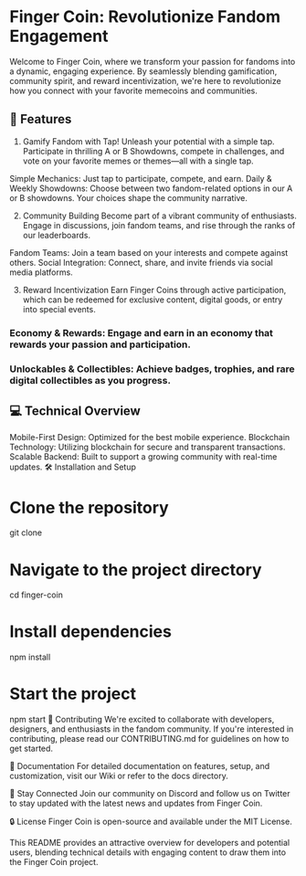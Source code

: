 # Finger Coin: Revolutionize Fandom Engagement
Welcome to Finger Coin, where we transform your passion for fandoms into a dynamic, engaging experience. By seamlessly blending gamification, community spirit, and reward incentivization, we're here to revolutionize how you connect with your favorite memecoins and communities.

## 🚀 Features
1. Gamify Fandom with Tap!
Unleash your potential with a simple tap. Participate in thrilling A or B Showdowns, compete in challenges, and vote on your favorite memes or themes—all with a single tap.

Simple Mechanics: Just tap to participate, compete, and earn.
Daily & Weekly Showdowns: Choose between two fandom-related options in our A or B showdowns. Your choices shape the community narrative.

2. Community Building
Become part of a vibrant community of enthusiasts. Engage in discussions, join fandom teams, and rise through the ranks of our leaderboards.

Fandom Teams: Join a team based on your interests and compete against others.
Social Integration: Connect, share, and invite friends via social media platforms.

3. Reward Incentivization
Earn Finger Coins through active participation, which can be redeemed for exclusive content, digital goods, or entry into special events.

### Economy & Rewards: Engage and earn in an economy that rewards your passion and participation.
### Unlockables & Collectibles: Achieve badges, trophies, and rare digital collectibles as you progress.

## 💻 Technical Overview
Mobile-First Design: Optimized for the best mobile experience.
Blockchain Technology: Utilizing blockchain for secure and transparent transactions.
Scalable Backend: Built to support a growing community with real-time updates.
🛠 Installation and Setup

# Clone the repository
git clone <repository-url>

# Navigate to the project directory
cd finger-coin

# Install dependencies
npm install

# Start the project
npm start
🤝 Contributing
We're excited to collaborate with developers, designers, and enthusiasts in the fandom community. If you're interested in contributing, please read our CONTRIBUTING.md for guidelines on how to get started.

📖 Documentation
For detailed documentation on features, setup, and customization, visit our Wiki or refer to the docs directory.

📢 Stay Connected
Join our community on Discord and follow us on Twitter to stay updated with the latest news and updates from Finger Coin.

🔒 License
Finger Coin is open-source and available under the MIT License.

This README provides an attractive overview for developers and potential users, blending technical details with engaging content to draw them into the Finger Coin project.
